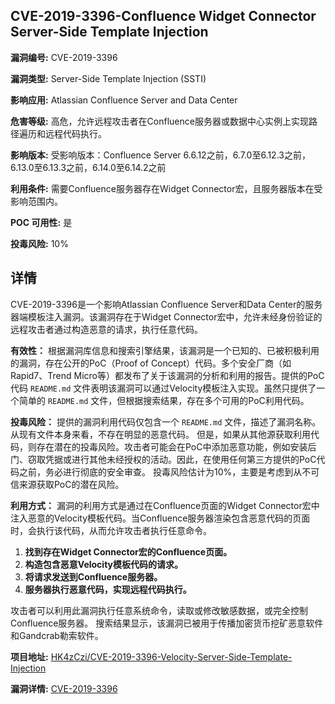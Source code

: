 ## CVE-2019-3396-Confluence Widget Connector Server-Side Template Injection

**漏洞编号:** CVE-2019-3396

**漏洞类型:** Server-Side Template Injection (SSTI)

**影响应用:** Atlassian Confluence Server and Data Center

**危害等级:** 高危，允许远程攻击者在Confluence服务器或数据中心实例上实现路径遍历和远程代码执行。

**影响版本:** 受影响版本：Confluence Server 6.6.12之前，6.7.0至6.12.3之前，6.13.0至6.13.3之前，6.14.0至6.14.2之前

**利用条件:** 需要Confluence服务器存在Widget Connector宏，且服务器版本在受影响范围内。

**POC 可用性:** 是

**投毒风险:** 10%

## 详情

CVE-2019-3396是一个影响Atlassian Confluence Server和Data Center的服务器端模板注入漏洞。该漏洞存在于Widget Connector宏中，允许未经身份验证的远程攻击者通过构造恶意的请求，执行任意代码。 

**有效性：**
根据漏洞库信息和搜索引擎结果，该漏洞是一个已知的、已被积极利用的漏洞，存在公开的PoC（Proof of Concept）代码。多个安全厂商（如Rapid7、Trend Micro等）都发布了关于该漏洞的分析和利用的报告。提供的PoC代码 `README.md` 文件表明该漏洞可以通过Velocity模板注入实现。虽然只提供了一个简单的 `README.md` 文件，但根据搜索结果，存在多个可用的PoC利用代码。

**投毒风险：**
提供的漏洞利用代码仅包含一个 `README.md` 文件，描述了漏洞名称。从现有文件本身来看，不存在明显的恶意代码。 但是，如果从其他源获取利用代码，则存在潜在的投毒风险。攻击者可能会在PoC中添加恶意功能，例如安装后门、窃取凭据或进行其他未经授权的活动。因此，在使用任何第三方提供的PoC代码之前，务必进行彻底的安全审查。 投毒风险估计为10%，主要是考虑到从不可信来源获取PoC的潜在风险。

**利用方式：**
漏洞的利用方式是通过在Confluence页面的Widget Connector宏中注入恶意的Velocity模板代码。当Confluence服务器渲染包含恶意代码的页面时，会执行该代码，从而允许攻击者执行任意命令。

1.  **找到存在Widget Connector宏的Confluence页面。**
2.  **构造包含恶意Velocity模板代码的请求。**
3.  **将请求发送到Confluence服务器。**
4.  **服务器执行恶意代码，实现远程代码执行。**

攻击者可以利用此漏洞执行任意系统命令，读取或修改敏感数据，或完全控制Confluence服务器。 搜索结果显示，该漏洞已被用于传播加密货币挖矿恶意软件和Gandcrab勒索软件。

**项目地址:** [HK4zCzi/CVE-2019-3396-Velocity-Server-Side-Template-Injection](https://github.com/HK4zCzi/CVE-2019-3396-Velocity-Server-Side-Template-Injection)

**漏洞详情:** [CVE-2019-3396](https://nvd.nist.gov/vuln/detail/CVE-2019-3396)